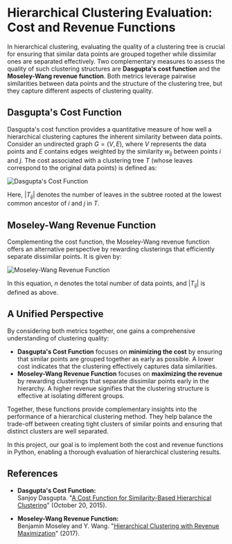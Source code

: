 # Hierarchical Clustering Evaluation: Cost and Revenue Functions

In hierarchical clustering, evaluating the quality of a clustering tree is crucial for ensuring that similar data points are grouped together while dissimilar ones are separated effectively. Two complementary measures to assess the quality of such clustering structures are **Dasgupta's cost function** and the **Moseley-Wang revenue function**. Both metrics leverage pairwise similarities between data points and the structure of the clustering tree, but they capture different aspects of clustering quality.

## Dasgupta's Cost Function

Dasgupta's cost function provides a quantitative measure of how well a hierarchical clustering captures the inherent similarity between data points. Consider an undirected graph $G = (V, E)$, where $V$ represents the data points and $E$ contains edges weighted by the similarity $w_{ij}$ between points $i$ and $j$. The cost associated with a clustering tree $T$ (whose leaves correspond to the original data points) is defined as:

![Dasgupta's Cost Function](https://latex.codecogs.com/svg.image?\text{Cost}_{\text{Dasgupta}}(T)=\sum_{i<j}w_{ij}\cdot|T_{ij}|)

Here, $|T_{ij}|$ denotes the number of leaves in the subtree rooted at the lowest common ancestor of $i$ and $j$ in $T$.

## Moseley-Wang Revenue Function

Complementing the cost function, the Moseley-Wang revenue function offers an alternative perspective by rewarding clusterings that efficiently separate dissimilar points. It is given by:

![Moseley-Wang Revenue Function](https://latex.codecogs.com/svg.image?\text{Revenue}_{\text{Moseley-Wang}}(T)=\sum_{i<j}w_{ij}\cdot(n-|T_{ij}|))

In this equation, $n$ denotes the total number of data points, and $|T_{ij}|$ is defined as above.

## A Unified Perspective

By considering both metrics together, one gains a comprehensive understanding of clustering quality:

- **Dasgupta's Cost Function** focuses on **minimizing the cost** by ensuring that similar points are grouped together as early as possible. A lower cost indicates that the clustering effectively captures data similarities.
- **Moseley-Wang Revenue Function** focuses on **maximizing the revenue** by rewarding clusterings that separate dissimilar points early in the hierarchy. A higher revenue signifies that the clustering structure is effective at isolating different groups.

Together, these functions provide complementary insights into the performance of a hierarchical clustering method. They help balance the trade-off between creating tight clusters of similar points and ensuring that distinct clusters are well separated.

In this project, our goal is to implement both the cost and revenue functions in Python, enabling a thorough evaluation of hierarchical clustering results.

## References

- **Dasgupta's Cost Function:**  
  Sanjoy Dasgupta. "[A Cost Function for Similarity-Based Hierarchical Clustering](https://arxiv.org/abs/1510.05043)" (October 20, 2015).

- **Moseley-Wang Revenue Function:**  
  Benjamin Moseley and Y. Wang. "[Hierarchical Clustering with Revenue Maximization](https://arxiv.org/abs/1706.04722)" (2017).
